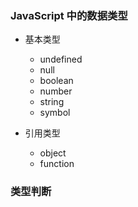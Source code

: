 ### JavaScript 中的数据类型

- 基本类型

  - undefined
  - null
  - boolean
  - number
  - string
  - symbol

- 引用类型
  - object
  - function

### 类型判断
